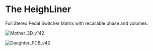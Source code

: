 # The HeighLiner
Full Stereo Pedal Switcher Matrix with recallable phase and volumes. 

![Mother_3D_v142](https://user-images.githubusercontent.com/87340915/200351416-46ea5be7-2c23-44e3-af4f-a50014fb4ffa.png)


![Daughter_PCB_v42](https://user-images.githubusercontent.com/87340915/200351523-02efdcb0-5b53-4c4e-b5c6-9bc20f7aa6fb.png)


